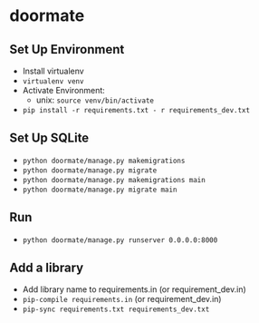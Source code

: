 # doormate

## Set Up Environment
- Install virtualenv
- `virtualenv venv`
- Activate Environment:
    - unix: `source venv/bin/activate`
- `pip install -r requirements.txt - r requirements_dev.txt`

## Set Up SQLite
- `python doormate/manage.py makemigrations`
- `python doormate/manage.py migrate`
- `python doormate/manage.py makemigrations main`
- `python doormate/manage.py migrate main`

## Run
- `python doormate/manage.py runserver 0.0.0.0:8000`

## Add a library
- Add library name to requirements.in (or requirement_dev.in)
- `pip-compile requirements.in` (or requirement_dev.in)
- `pip-sync requirements.txt requirements_dev.txt`
